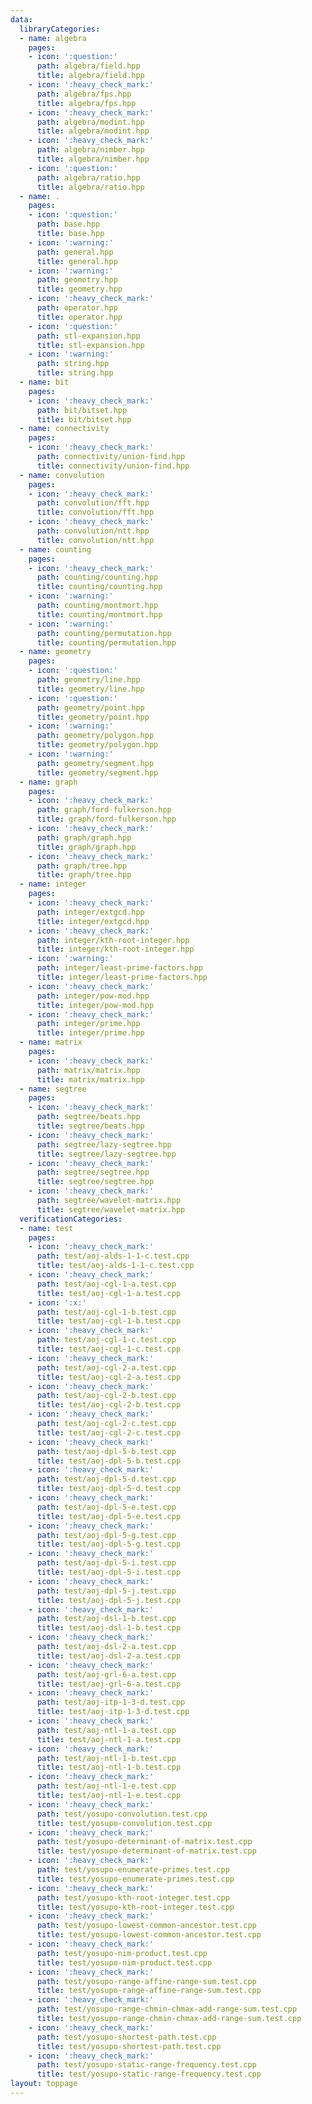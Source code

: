 ```yaml
---
data:
  libraryCategories:
  - name: algebra
    pages:
    - icon: ':question:'
      path: algebra/field.hpp
      title: algebra/field.hpp
    - icon: ':heavy_check_mark:'
      path: algebra/fps.hpp
      title: algebra/fps.hpp
    - icon: ':heavy_check_mark:'
      path: algebra/modint.hpp
      title: algebra/modint.hpp
    - icon: ':heavy_check_mark:'
      path: algebra/nimber.hpp
      title: algebra/nimber.hpp
    - icon: ':question:'
      path: algebra/ratio.hpp
      title: algebra/ratio.hpp
  - name: .
    pages:
    - icon: ':question:'
      path: base.hpp
      title: base.hpp
    - icon: ':warning:'
      path: general.hpp
      title: general.hpp
    - icon: ':warning:'
      path: geometry.hpp
      title: geometry.hpp
    - icon: ':heavy_check_mark:'
      path: operator.hpp
      title: operator.hpp
    - icon: ':question:'
      path: stl-expansion.hpp
      title: stl-expansion.hpp
    - icon: ':warning:'
      path: string.hpp
      title: string.hpp
  - name: bit
    pages:
    - icon: ':heavy_check_mark:'
      path: bit/bitset.hpp
      title: bit/bitset.hpp
  - name: connectivity
    pages:
    - icon: ':heavy_check_mark:'
      path: connectivity/union-find.hpp
      title: connectivity/union-find.hpp
  - name: convolution
    pages:
    - icon: ':heavy_check_mark:'
      path: convolution/fft.hpp
      title: convolution/fft.hpp
    - icon: ':heavy_check_mark:'
      path: convolution/ntt.hpp
      title: convolution/ntt.hpp
  - name: counting
    pages:
    - icon: ':heavy_check_mark:'
      path: counting/counting.hpp
      title: counting/counting.hpp
    - icon: ':warning:'
      path: counting/montmort.hpp
      title: counting/montmort.hpp
    - icon: ':warning:'
      path: counting/permutation.hpp
      title: counting/permutation.hpp
  - name: geometry
    pages:
    - icon: ':question:'
      path: geometry/line.hpp
      title: geometry/line.hpp
    - icon: ':question:'
      path: geometry/point.hpp
      title: geometry/point.hpp
    - icon: ':warning:'
      path: geometry/polygon.hpp
      title: geometry/polygon.hpp
    - icon: ':warning:'
      path: geometry/segment.hpp
      title: geometry/segment.hpp
  - name: graph
    pages:
    - icon: ':heavy_check_mark:'
      path: graph/ford-fulkerson.hpp
      title: graph/ford-fulkerson.hpp
    - icon: ':heavy_check_mark:'
      path: graph/graph.hpp
      title: graph/graph.hpp
    - icon: ':heavy_check_mark:'
      path: graph/tree.hpp
      title: graph/tree.hpp
  - name: integer
    pages:
    - icon: ':heavy_check_mark:'
      path: integer/extgcd.hpp
      title: integer/extgcd.hpp
    - icon: ':heavy_check_mark:'
      path: integer/kth-root-integer.hpp
      title: integer/kth-root-integer.hpp
    - icon: ':warning:'
      path: integer/least-prime-factors.hpp
      title: integer/least-prime-factors.hpp
    - icon: ':heavy_check_mark:'
      path: integer/pow-mod.hpp
      title: integer/pow-mod.hpp
    - icon: ':heavy_check_mark:'
      path: integer/prime.hpp
      title: integer/prime.hpp
  - name: matrix
    pages:
    - icon: ':heavy_check_mark:'
      path: matrix/matrix.hpp
      title: matrix/matrix.hpp
  - name: segtree
    pages:
    - icon: ':heavy_check_mark:'
      path: segtree/beats.hpp
      title: segtree/beats.hpp
    - icon: ':heavy_check_mark:'
      path: segtree/lazy-segtree.hpp
      title: segtree/lazy-segtree.hpp
    - icon: ':heavy_check_mark:'
      path: segtree/segtree.hpp
      title: segtree/segtree.hpp
    - icon: ':heavy_check_mark:'
      path: segtree/wavelet-matrix.hpp
      title: segtree/wavelet-matrix.hpp
  verificationCategories:
  - name: test
    pages:
    - icon: ':heavy_check_mark:'
      path: test/aoj-alds-1-1-c.test.cpp
      title: test/aoj-alds-1-1-c.test.cpp
    - icon: ':heavy_check_mark:'
      path: test/aoj-cgl-1-a.test.cpp
      title: test/aoj-cgl-1-a.test.cpp
    - icon: ':x:'
      path: test/aoj-cgl-1-b.test.cpp
      title: test/aoj-cgl-1-b.test.cpp
    - icon: ':heavy_check_mark:'
      path: test/aoj-cgl-1-c.test.cpp
      title: test/aoj-cgl-1-c.test.cpp
    - icon: ':heavy_check_mark:'
      path: test/aoj-cgl-2-a.test.cpp
      title: test/aoj-cgl-2-a.test.cpp
    - icon: ':heavy_check_mark:'
      path: test/aoj-cgl-2-b.test.cpp
      title: test/aoj-cgl-2-b.test.cpp
    - icon: ':heavy_check_mark:'
      path: test/aoj-cgl-2-c.test.cpp
      title: test/aoj-cgl-2-c.test.cpp
    - icon: ':heavy_check_mark:'
      path: test/aoj-dpl-5-b.test.cpp
      title: test/aoj-dpl-5-b.test.cpp
    - icon: ':heavy_check_mark:'
      path: test/aoj-dpl-5-d.test.cpp
      title: test/aoj-dpl-5-d.test.cpp
    - icon: ':heavy_check_mark:'
      path: test/aoj-dpl-5-e.test.cpp
      title: test/aoj-dpl-5-e.test.cpp
    - icon: ':heavy_check_mark:'
      path: test/aoj-dpl-5-g.test.cpp
      title: test/aoj-dpl-5-g.test.cpp
    - icon: ':heavy_check_mark:'
      path: test/aoj-dpl-5-i.test.cpp
      title: test/aoj-dpl-5-i.test.cpp
    - icon: ':heavy_check_mark:'
      path: test/aoj-dpl-5-j.test.cpp
      title: test/aoj-dpl-5-j.test.cpp
    - icon: ':heavy_check_mark:'
      path: test/aoj-dsl-1-b.test.cpp
      title: test/aoj-dsl-1-b.test.cpp
    - icon: ':heavy_check_mark:'
      path: test/aoj-dsl-2-a.test.cpp
      title: test/aoj-dsl-2-a.test.cpp
    - icon: ':heavy_check_mark:'
      path: test/aoj-grl-6-a.test.cpp
      title: test/aoj-grl-6-a.test.cpp
    - icon: ':heavy_check_mark:'
      path: test/aoj-itp-1-3-d.test.cpp
      title: test/aoj-itp-1-3-d.test.cpp
    - icon: ':heavy_check_mark:'
      path: test/aoj-ntl-1-a.test.cpp
      title: test/aoj-ntl-1-a.test.cpp
    - icon: ':heavy_check_mark:'
      path: test/aoj-ntl-1-b.test.cpp
      title: test/aoj-ntl-1-b.test.cpp
    - icon: ':heavy_check_mark:'
      path: test/aoj-ntl-1-e.test.cpp
      title: test/aoj-ntl-1-e.test.cpp
    - icon: ':heavy_check_mark:'
      path: test/yosupo-convolution.test.cpp
      title: test/yosupo-convolution.test.cpp
    - icon: ':heavy_check_mark:'
      path: test/yosupo-determinant-of-matrix.test.cpp
      title: test/yosupo-determinant-of-matrix.test.cpp
    - icon: ':heavy_check_mark:'
      path: test/yosupo-enumerate-primes.test.cpp
      title: test/yosupo-enumerate-primes.test.cpp
    - icon: ':heavy_check_mark:'
      path: test/yosupo-kth-root-integer.test.cpp
      title: test/yosupo-kth-root-integer.test.cpp
    - icon: ':heavy_check_mark:'
      path: test/yosupo-lowest-common-ancestor.test.cpp
      title: test/yosupo-lowest-common-ancestor.test.cpp
    - icon: ':heavy_check_mark:'
      path: test/yosupo-nim-product.test.cpp
      title: test/yosupo-nim-product.test.cpp
    - icon: ':heavy_check_mark:'
      path: test/yosupo-range-affine-range-sum.test.cpp
      title: test/yosupo-range-affine-range-sum.test.cpp
    - icon: ':heavy_check_mark:'
      path: test/yosupo-range-chmin-chmax-add-range-sum.test.cpp
      title: test/yosupo-range-chmin-chmax-add-range-sum.test.cpp
    - icon: ':heavy_check_mark:'
      path: test/yosupo-shortest-path.test.cpp
      title: test/yosupo-shortest-path.test.cpp
    - icon: ':heavy_check_mark:'
      path: test/yosupo-static-range-frequency.test.cpp
      title: test/yosupo-static-range-frequency.test.cpp
layout: toppage
---
```

